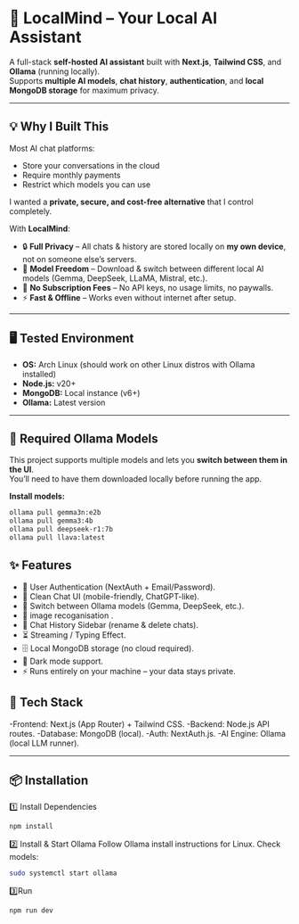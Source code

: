 # 🧠 LocalMind – Your Local AI Assistant

A full-stack **self-hosted AI assistant** built with **Next.js**, **Tailwind CSS**, and **Ollama** (running locally).  
Supports **multiple AI models**, **chat history**, **authentication**, and **local MongoDB storage** for maximum privacy.

---

## 💡 Why I Built This

Most AI chat platforms:

- Store your conversations in the cloud
- Require monthly payments
- Restrict which models you can use

I wanted a **private, secure, and cost-free alternative** that I control completely.

With **LocalMind**:

- 🔒 **Full Privacy** – All chats & history are stored locally on **my own device**, not on someone else’s servers.
- 🧠 **Model Freedom** – Download & switch between different local AI models (Gemma, DeepSeek, LLaMA, Mistral, etc.).
- 💸 **No Subscription Fees** – No API keys, no usage limits, no paywalls.
- ⚡ **Fast & Offline** – Works even without internet after setup.

---

## 🖥 Tested Environment

- **OS:** Arch Linux (should work on other Linux distros with Ollama installed)
- **Node.js:** v20+
- **MongoDB:** Local instance (v6+)
- **Ollama:** Latest version

---

## 🤖 Required Ollama Models

This project supports multiple models and lets you **switch between them in the UI**.  
You’ll need to have them downloaded locally before running the app.

**Install models:**

```bash
ollama pull gemma3n:e2b
ollama pull gemma3:4b
ollama pull deepseek-r1:7b
ollama pull llava:latest
```

## ✨ Features

- 🔐 User Authentication (NextAuth + Email/Password).
- 💬 Clean Chat UI (mobile-friendly, ChatGPT-like).
- 🔄 Switch between Ollama models (Gemma, DeepSeek, etc.).
- 💬 image recoganisation .
- 📜 Chat History Sidebar (rename & delete chats).
- ⏳ Streaming / Typing Effect.
- 🗄 Local MongoDB storage (no cloud required).
- 🌙 Dark mode support.
- ⚡ Runs entirely on your machine – your data stays private.

## 🚀 Tech Stack

-Frontend: Next.js (App Router) + Tailwind CSS.
-Backend: Node.js API routes.
-Database: MongoDB (local).
-Auth: NextAuth.js.
-AI Engine: Ollama (local LLM runner).

---

## 📦 Installation

1️⃣ Install Dependencies

```bash
npm install
```

2️⃣ Install & Start Ollama
Follow Ollama install instructions for Linux.
Check models:

```bash
sudo systemctl start ollama
```

3️⃣Run

```bash
npm run dev
```
